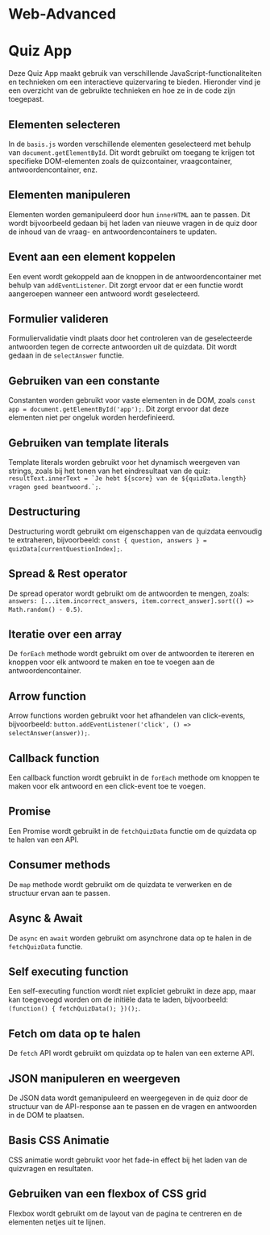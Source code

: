 # Web-Advanced
# Quiz App

Deze Quiz App maakt gebruik van verschillende JavaScript-functionaliteiten en technieken om een interactieve quizervaring te bieden. Hieronder vind je een overzicht van de gebruikte technieken en hoe ze in de code zijn toegepast.

## Elementen selecteren

In de `basis.js` worden verschillende elementen geselecteerd met behulp van `document.getElementById`. Dit wordt gebruikt om toegang te krijgen tot specifieke DOM-elementen zoals de quizcontainer, vraagcontainer, antwoordencontainer, enz.

## Elementen manipuleren

Elementen worden gemanipuleerd door hun `innerHTML` aan te passen. Dit wordt bijvoorbeeld gedaan bij het laden van nieuwe vragen in de quiz door de inhoud van de vraag- en antwoordencontainers te updaten.

## Event aan een element koppelen

Een event wordt gekoppeld aan de knoppen in de antwoordencontainer met behulp van `addEventListener`. Dit zorgt ervoor dat er een functie wordt aangeroepen wanneer een antwoord wordt geselecteerd.

## Formulier valideren

Formuliervalidatie vindt plaats door het controleren van de geselecteerde antwoorden tegen de correcte antwoorden uit de quizdata. Dit wordt gedaan in de `selectAnswer` functie.

## Gebruiken van een constante

Constanten worden gebruikt voor vaste elementen in de DOM, zoals `const app = document.getElementById('app');`. Dit zorgt ervoor dat deze elementen niet per ongeluk worden herdefinieerd.

## Gebruiken van template literals

Template literals worden gebruikt voor het dynamisch weergeven van strings, zoals bij het tonen van het eindresultaat van de quiz: ``resultText.innerText = `Je hebt ${score} van de ${quizData.length} vragen goed beantwoord.`;``.

## Destructuring

Destructuring wordt gebruikt om eigenschappen van de quizdata eenvoudig te extraheren, bijvoorbeeld: `const { question, answers } = quizData[currentQuestionIndex];`.

## Spread & Rest operator

De spread operator wordt gebruikt om de antwoorden te mengen, zoals: `answers: [...item.incorrect_answers, item.correct_answer].sort(() => Math.random() - 0.5)`.

## Iteratie over een array

De `forEach` methode wordt gebruikt om over de antwoorden te itereren en knoppen voor elk antwoord te maken en toe te voegen aan de antwoordencontainer.

## Arrow function

Arrow functions worden gebruikt voor het afhandelen van click-events, bijvoorbeeld: `button.addEventListener('click', () => selectAnswer(answer));`.

## Callback function

Een callback function wordt gebruikt in de `forEach` methode om knoppen te maken voor elk antwoord en een click-event toe te voegen.

## Promise

Een Promise wordt gebruikt in de `fetchQuizData` functie om de quizdata op te halen van een API.

## Consumer methods

De `map` methode wordt gebruikt om de quizdata te verwerken en de structuur ervan aan te passen.

## Async & Await

De `async` en `await` worden gebruikt om asynchrone data op te halen in de `fetchQuizData` functie.

## Self executing function

Een self-executing function wordt niet expliciet gebruikt in deze app, maar kan toegevoegd worden om de initiële data te laden, bijvoorbeeld: `(function() { fetchQuizData(); })();`.

## Fetch om data op te halen

De `fetch` API wordt gebruikt om quizdata op te halen van een externe API.

## JSON manipuleren en weergeven

De JSON data wordt gemanipuleerd en weergegeven in de quiz door de structuur van de API-response aan te passen en de vragen en antwoorden in de DOM te plaatsen.

## Basis CSS Animatie

CSS animatie wordt gebruikt voor het fade-in effect bij het laden van de quizvragen en resultaten.

## Gebruiken van een flexbox of CSS grid

Flexbox wordt gebruikt om de layout van de pagina te centreren en de elementen netjes uit te lijnen.